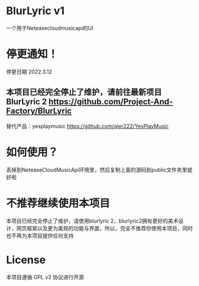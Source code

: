 # BlurLyric v1
一个用于Neteasecloudmusicapi的UI

# 停更通知！
停更日期 2022.3.12
## 本项目已经完全停止了维护，请前往最新项目BlurLyric 2 https://github.com/Project-And-Factory/BlurLyric

<a herf="https://github.com/qier222/YesPlayMusic">替代产品：yesplaymusic https://github.com/qier222/YesPlayMusic</a>

# 如何使用？
丢掉到NeteaseCloudMusicApi环境里，然后复制上面的源码到public文件夹里就好啦

# 不推荐继续使用本项目
本项目已经完全停止了维护，请使用blurlyric 2，blurlyric2拥有更好的美术设计，网页框架以及更为美观的功能与界面，所以，完全不推荐你使用本项目，同时也不再为本项目提供任何支持

# License
本项目遵循 GPL v3 协议进行开源

